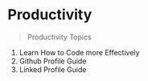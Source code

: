 # Productivity

> Productivity Topics

1. Learn How to Code more Effectively
2. Github Profile Guide
3. Linked Profile Guide
